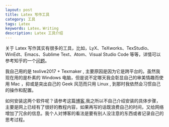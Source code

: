 ```yaml
---
layout: post
title: Latex 写作工具
category: 工具
tags: Latex
keywords: Latex，Writing 
description: Latex 工具介绍
---
```

关于 Latex 写作其实有很多的工具，比如，LyX、TeXworks、TexStudio、WinEdt、Emacs、Sublime Text、Atom、Visual Studio Code 等等，详情可以参考知乎的一个[问题](https://www.zhihu.com/question/19954023)。

我自己用的是 texlive2017 + Texmaker , 主要原因是因为它是跨平台的。虽然我现在用的是朴素的 Windows 电脑，但是说不定哪天我会彰显自己的审美情趣而使用 Mac ，抑或是突出自己的 Geek 风范而只用 Linux , 到那时我依然会习惯自己的操作和配置。

如何安装这两个软件呢？请参考这篇[博客](http://blog.csdn.net/zb1165048017/article/details/52785177),我之所以不自己介绍安装的具体步骤，主要是网上已经有了很好的教程内容，如果再写的话既浪费自己的时间，又给网络增加了冗余的信息。我个人对博客的看法是要有别人没注意的东西或者记录自己的思考过程。
